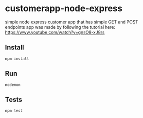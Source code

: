# customerapp-node-express
simple node express customer app that has simple GET and POST endpoints
app was made by following the tutorial here: 
https://www.youtube.com/watch?v=gnsO8-xJ8rs

## Install
`npm install`

## Run
`nodemon`

## Tests
`npm test`